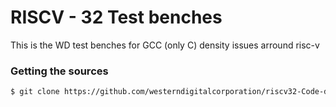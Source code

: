 # RISCV - 32 Test benches

This is the WD test benches for GCC (only C) density issues arround risc-v

### Getting the sources

[comment]:[] (This repository uses submodules. You need the --recursive option to fetch the submodules automatically)
[comment]:[] (Install the dependencies and devDependencies and start the server.)

[comment]:[] ($ git clone --recursive https://github.com/westerndigitalcorporation/riscv32-Code-density-test-bench.git)
```sh
$ git clone https://github.com/westerndigitalcorporation/riscv32-Code-density-test-bench.git
```
